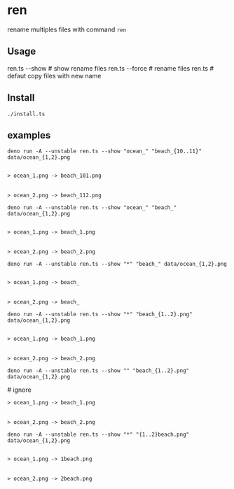 # ren

rename multiples files with command `ren`

## Usage
ren.ts --show  # show rename files
ren.ts --force  # rename files
ren.ts  # defaut copy files with new name


## Install
`
./install.ts
`




## examples

```
deno run -A --unstable ren.ts --show "ocean_" "beach_{10..11}" data/ocean_{1,2}.png
```



<p><code>
> ocean_1.png -> beach_101.png
</code>
</br>
<code>
> ocean_2.png -> beach_112.png
</code>
</p>

```
deno run -A --unstable ren.ts --show "ocean_" "beach_" data/ocean_{1,2}.png
```

<p><code>
> ocean_1.png -> beach_1.png
</code>
</br>
<code>
> ocean_2.png -> beach_2.png
</code>
</p>

```
deno run -A --unstable ren.ts --show "*" "beach_" data/ocean_{1,2}.png
```

<p><code>
> ocean_1.png -> beach_
</code>
</br>
<code>
> ocean_2.png -> beach_
</code>
</p>


```
deno run -A --unstable ren.ts --show "*" "beach_{1..2}.png" data/ocean_{1,2}.png
```

<p><code>
> ocean_1.png -> beach_1.png
</code>
</br>
<code>
> ocean_2.png -> beach_2.png
</code>
</p>

```
deno run -A --unstable ren.ts --show "" "beach_{1..2}.png" data/ocean_{1,2}.png
```

<p>
# ignore
</br>
<code>
> ocean_1.png -> beach_1.png
</code>
</br>
<code>
> ocean_2.png -> beach_2.png
</code>
</p>

```
deno run -A --unstable ren.ts --show "*" "{1..2}beach.png" data/ocean_{1,2}.png
```

<p>
<code>
> ocean_1.png -> 1beach.png
</code>
</br>
<code>
> ocean_2.png -> 2beach.png
</code>
</p>



